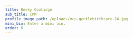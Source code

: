 ```yaml
---
title: Becky Coolidge
sub_title: CPM
profile_image_path: /uploads/mcp-gentlebirthcare-24.jpg
mini_bio: Enter a mini bio.
order: 6
---
```


